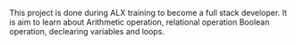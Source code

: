 This project is done during ALX training to become a full stack developer. 
It is aim to learn about Arithmetic operation, relational operation
Boolean operation, declearing variables and loops.
